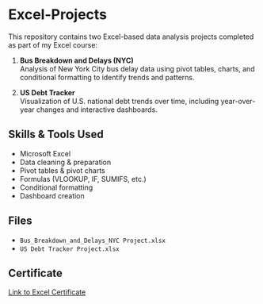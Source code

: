 # Excel-Projects

This repository contains two Excel-based data analysis projects completed as part of my Excel course:

1. **Bus Breakdown and Delays (NYC)**  
   Analysis of New York City bus delay data using pivot tables, charts, and conditional formatting to identify trends and patterns.

2. **US Debt Tracker**  
   Visualization of U.S. national debt trends over time, including year-over-year changes and interactive dashboards.

## Skills & Tools Used
- Microsoft Excel
- Data cleaning & preparation
- Pivot tables & pivot charts
- Formulas (VLOOKUP, IF, SUMIFS, etc.)
- Conditional formatting
- Dashboard creation

## Files
- `Bus_Breakdown_and_Delays_NYC Project.xlsx`
- `US Debt Tracker Project.xlsx`

## Certificate
[Link to Excel Certificate](https://www.analystbuilder.com/achievements/verify/85ZMI96BGK?r=TRNufsmV43Nxq1p4HV2Mkc6z6) <!-- Replace # with your actual certificate link -->
